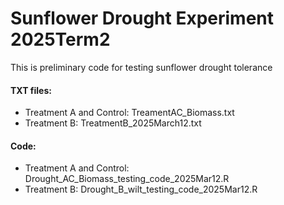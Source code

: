 # Sunflower Drought Experiment 2025Term2
 This is preliminary code for testing sunflower drought tolerance
 
#### TXT files:
- Treatment A and Control: TreamentAC_Biomass.txt
- Treatment B: TreatmentB_2025March12.txt

#### Code:
- Treatment A and Control: Drought_AC_Biomass_testing_code_2025Mar12.R
- Treatment B: Drought_B_wilt_testing_code_2025Mar12.R
